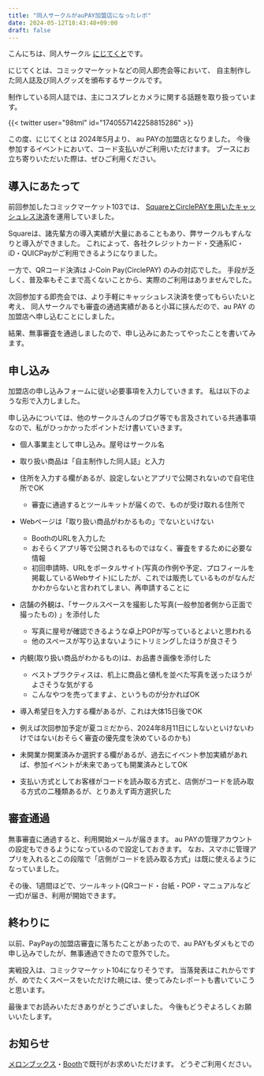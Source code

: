 ```yaml
---
title: "同人サークルがauPAY加盟店になったレポ"
date: 2024-05-12T18:43:48+09:00
draft: false
---
```


こんにちは、同人サークル [にじてくと](https://cp.t98.info/)です。

にじてくとは、コミックマーケットなどの同人即売会等において、
自主制作した同人誌及び同人グッズを頒布するサークルです。  

制作している同人誌では、主にコスプレとカメラに関する話題を取り扱っています。

{{< twitter user="98tml" id="1740557142258815286" >}}

この度、にじてくとは 2024年5月より、 au PAYの加盟店となりました。
今後参加するイベントにおいて、コード支払いがご利用いただけます。
ブースにお立ち寄りいただいた際は、ぜひご利用ください。

## 導入にあたって

前回参加したコミックマーケット103では、
[SquareとCirclePAYを用いたキャッシュレス決済](https://twitter.com/98tml/status/1740557139293434144)を運用していました。

Squareは、諸先輩方の導入実績が大量にあることもあり、弊サークルもすんなりと導入ができました。
これによって、各社クレジットカード・交通系IC・iD・QUICPayがご利用できるようになりました。

一方で、QRコード決済は J-Coin Pay(CirclePAY) のみの対応でした。
手段が乏しく、普及率もそこまで高くないことから、実際のご利用はありませんでした。

次回参加する即売会では、より手軽にキャッシュレス決済を使ってもらいたいと考え、
同人サークルでも審査の通過実績があると小耳に挟んだので、au PAY の加盟店へ申し込むことにしました。

結果、無事審査を通過しましたので、申し込みにあたってやったことを書いてみます。

## 申し込み

加盟店の申し込みフォームに従い必要事項を入力していきます。
私は以下のような形で入力しました。

申し込みについては、他のサークルさんのブログ等でも言及されている共通事項なので、私がひっかかったポイントだけ書いていきます。

- 個人事業主として申し込み。屋号はサークル名
- 取り扱い商品は「自主制作した同人誌」と入力
- 住所を入力する欄があるが、設定しないとアプリで公開されないので自宅住所でOK
  - 審査に通過するとツールキットが届くので、ものが受け取れる住所で
  
- Webページは「取り扱い商品がわかるもの」でないといけない
  - BoothのURLを入力した
  - おそらくアプリ等で公開されるものではなく、審査をするために必要な情報
  - 初回申請時、URLをポータルサイト(写真の作例や予定、プロフィールを掲載しているWebサイト)にしたが、これでは販売しているものがなんだかわからないと言われてしまい、再申請することに

- 店舗の外観は、「サークルスペースを撮影した写真(一般参加者側から正面で撮ったもの) 」を添付した
  - 写真に屋号が確認できるような卓上POPが写っているとよいと思われる
  - 他のスペースが写り込まないようにトリミングしたほうが良さそう
- 内観(取り扱い商品がわかるもの)は、お品書き画像を添付した
  - ベストプラクティスは、机上に商品と値札を並べた写真を送ったほうがよさそうな気がする
  - こんなやつを売ってますよ、というものが分かればOK

- 導入希望日を入力する欄があるが、これは大体15日後でOK
- 例えば次回参加予定が夏コミだから、2024年8月11日にしないといけないわけではない(おそらく審査の優先度を決めているのかも)

- 未開業か開業済みか選択する欄があるが、過去にイベント参加実績があれば、参加イベントが未来であっても開業済みとしてOK

- 支払い方式としてお客様がコードを読み取る方式と、店側がコードを読み取る方式の二種類あるが、とりあえず両方選択した

## 審査通過

無事審査に通過すると、利用開始メールが届きます。
au PAYの管理アカウントの設定もできるようになっているので設定しておきます。
なお、スマホに管理アプリを入れるとこの段階で「店側がコードを読み取る方式」は既に使えるようになっていました。

その後、1週間ほどで、ツールキット(QRコード・台紙・POP・マニュアルなど一式)が届き、利用が開始できます。

## 終わりに

以前、PayPayの加盟店審査に落ちたことがあったので、au PAYもダメもとでの申し込みでしたが、無事通過できたので意外でした。

実戦投入は、コミックマーケット104になりそうです。
当落発表はこれからですが、めでたくスペースをいただけた暁には、使ってみたレポートも書いていこうと思います。

最後までお読みいただきありがとうございました。
今後もどうぞよろしくお願いいたします。

## お知らせ

[メロンブックス](https://www.melonbooks.co.jp/circle/index.php?circle_id=119704)・[Booth](https://t98.booth.pm/)で既刊がお求めいただけます。
どうぞご利用ください。